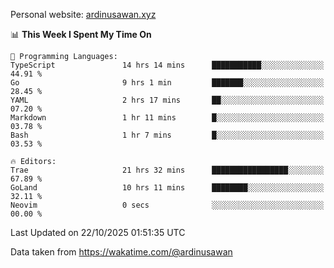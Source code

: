 Personal website: [ardinusawan.xyz](https://ardinusawan.xyz)

<!--START_SECTION:waka-->
📊 **This Week I Spent My Time On** 

```text
💬 Programming Languages: 
TypeScript               14 hrs 14 mins      ███████████░░░░░░░░░░░░░░   44.91 % 
Go                       9 hrs 1 min         ███████░░░░░░░░░░░░░░░░░░   28.45 % 
YAML                     2 hrs 17 mins       ██░░░░░░░░░░░░░░░░░░░░░░░   07.20 % 
Markdown                 1 hr 11 mins        █░░░░░░░░░░░░░░░░░░░░░░░░   03.78 % 
Bash                     1 hr 7 mins         █░░░░░░░░░░░░░░░░░░░░░░░░   03.53 % 

🔥 Editors: 
Trae                     21 hrs 32 mins      █████████████████░░░░░░░░   67.89 % 
GoLand                   10 hrs 11 mins      ████████░░░░░░░░░░░░░░░░░   32.11 % 
Neovim                   0 secs              ░░░░░░░░░░░░░░░░░░░░░░░░░   00.00 % 
```


 Last Updated on 22/10/2025 01:51:35 UTC
<!--END_SECTION:waka-->
Data taken from https://wakatime.com/@ardinusawan
